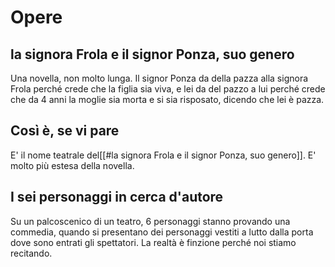 # Opere
## la signora Frola e il signor Ponza, suo genero
Una novella, non molto lunga.
Il signor Ponza da della pazza alla signora Frola perché crede che la figlia sia viva, e lei da del pazzo a lui perché crede che da 4 anni la moglie sia morta e si sia risposato, dicendo che lei è pazza.
## Così è, se vi pare
E' il nome teatrale del[[#la signora Frola e il signor Ponza, suo genero]]. E' molto più estesa della novella.
## I sei personaggi in cerca d'autore
Su un palcoscenico di un teatro, 6 personaggi stanno provando una commedia, quando si presentano dei personaggi vestiti a lutto dalla porta dove sono entrati gli spettatori. La realtà è finzione perché noi stiamo recitando.